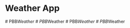 # Weather App
#   P B B _ W e a t h e r  
 #   P B B _ W e a t h e r  
 #   P B B _ W e a t h e r  
 #   P B B _ W e a t h e r  
 